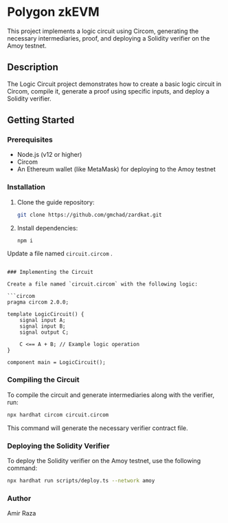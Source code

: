 # Polygon zkEVM

This project implements a logic circuit using Circom, generating the necessary intermediaries, proof, and deploying a Solidity verifier on the Amoy testnet.

## Description

The Logic Circuit project demonstrates how to create a basic logic circuit in Circom, compile it, generate a proof using specific inputs, and deploy a Solidity verifier.

## Getting Started

### Prerequisites

- Node.js (v12 or higher)
- Circom
- An Ethereum wallet (like MetaMask) for deploying to the Amoy testnet

### Installation

1. Clone the guide repository:
   ```bash
   git clone https://github.com/gmchad/zardkat.git
   ```

2. Install dependencies:
   ```bash
   npm i
   ```

Update a file named `circuit.circom` .
```

### Implementing the Circuit

Create a file named `circuit.circom` with the following logic:

```circom
pragma circom 2.0.0;

template LogicCircuit() {
    signal input A;
    signal input B;
    signal output C;

    C <== A + B; // Example logic operation
}

component main = LogicCircuit();
```

### Compiling the Circuit

To compile the circuit and generate intermediaries along with the verifier, run:

```bash
npx hardhat circom circuit.circom
```

This command will generate the necessary verifier contract file.

### Deploying the Solidity Verifier

To deploy the Solidity verifier on the Amoy testnet, use the following command:

```bash
npx hardhat run scripts/deploy.ts --network amoy
```

### Author
Amir Raza
